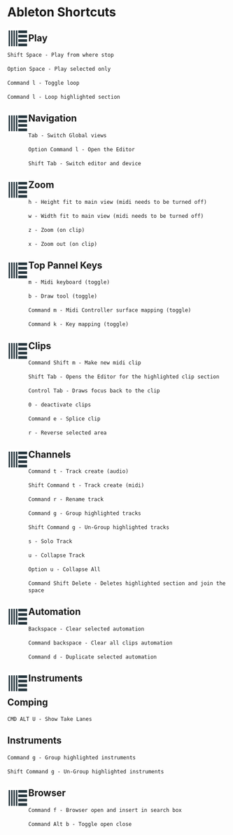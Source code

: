 # Ableton Shortcuts

<img src="https://github.com/shadowchaser04/ableton/blob/master/images/AbletonIcon.png" align="left" width="48px" height="48px"/>

## Play

    Shift Space - Play from where stop

    Option Space - Play selected only

    Command l - Toggle loop

    Command l - Loop highlighted section

## <img src="https://github.com/shadowchaser04/ableton/blob/master/images/AbletonIcon.png" align="left" width="48px" height="48px"/> Navigation

    Tab - Switch Global views

    Option Command l - Open the Editor

    Shift Tab - Switch editor and device

## <img src="https://github.com/shadowchaser04/ableton/blob/master/images/AbletonIcon.png" align="left" width="48px" height="48px"/> Zoom

    h - Height fit to main view (midi needs to be turned off)

    w - Width fit to main view (midi needs to be turned off)

    z - Zoom (on clip)

    x - Zoom out (on clip)

## <img src="https://github.com/shadowchaser04/ableton/blob/master/images/AbletonIcon.png" align="left" width="48px" height="48px"/> Top Pannel Keys

    m - Midi keyboard (toggle)

    b - Draw tool (toggle)

    Command m - Midi Controller surface mapping (toggle)

    Command k - Key mapping (toggle)

## <img src="https://github.com/shadowchaser04/ableton/blob/master/images/AbletonIcon.png" align="left" width="48px" height="48px"/> Clips

    Command Shift m - Make new midi clip

    Shift Tab - Opens the Editor for the highlighted clip section

    Control Tab - Draws focus back to the clip

    0 - deactivate clips

    Command e - Splice clip

    r - Reverse selected area

## <img src="https://github.com/shadowchaser04/ableton/blob/master/images/AbletonIcon.png" align="left" width="48px" height="48px"/> Channels

    Command t - Track create (audio)

    Shift Command t - Track create (midi)

    Command r - Rename track

    Command g - Group highlighted tracks

    Shift Command g - Un-Group highlighted tracks

    s - Solo Track

    u - Collapse Track

    Option u - Collapse All

    Command Shift Delete - Deletes highlighted section and join the space

## <img src="https://github.com/shadowchaser04/ableton/blob/master/images/AbletonIcon.png" align="left" width="48px" height="48px"/> Automation

    Backspace - Clear selected automation

    Command backspace - Clear all clips automation

    Command d - Duplicate selected automation

## <img src="https://github.com/shadowchaser04/ableton/blob/master/images/AbletonIcon.png" align="left" width="48px" height="48px"/> Instruments

## Comping

    CMD ALT U - Show Take Lanes

## Instruments

    Command g - Group highlighted instruments

    Shift Command g - Un-Group highlighted instruments

## <img src="https://github.com/shadowchaser04/ableton/blob/master/images/AbletonIcon.png" align="left" width="48px" height="48px"/> Browser

    Command f - Browser open and insert in search box

    Command Alt b - Toggle open close
